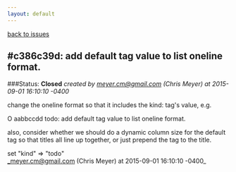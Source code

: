 ```yaml
---
layout: default
---
```

[back to issues](..)

## \#c386c39d: add default tag value to list oneline format.

###Status: **Closed**
_created by meyer.cm@gmail.com (Chris Meyer) at 2015-09-01 16:10:10 -0400_

change the oneline format so that it includes the kind: tag's value, e.g.

O aabbccdd todo: add default tag value to list oneline format.

also, consider whether we should do a dynamic column size for the default tag
so that titles all line up together, or just prepend the tag to the title.

set "kind" => "todo"  
_meyer.cm@gmail.com (Chris Meyer) at 2015-09-01 16:10:10 -0400_

